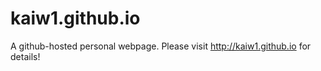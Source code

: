 # kaiw1.github.io
A github-hosted personal webpage. Please visit http://kaiw1.github.io for details!

